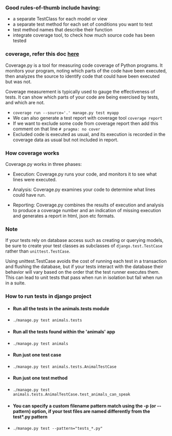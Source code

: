 ### Good rules-of-thumb include having:
- a separate TestClass for each model or view
- a separate test method for each set of conditions you want to test
- test method names that describe their function
- integrate coverage tool, to check how much source code has been tested

### coverage, refer this doc [here](https://coverage.readthedocs.io/en/)
Coverage.py is a tool for measuring code coverage of Python programs. It monitors your program, noting which parts of the code have been executed, then analyzes the source to identify code that could have been executed but was not.

Coverage measurement is typically used to gauge the effectiveness of tests. It can show which parts of your code are being exercised by tests, and which are not.

- `coverage run --source='.' manage.py test myapp`
- We can also generate a test report with coverage tool `coverage report`
- If we want to exclude some code from coverage report then add this comment on that line `# pragma: no cover`
-  Excluded code is executed as usual, and its execution is recorded in the coverage data as usual but not included in report.

### How coverage works
Coverage.py works in three phases:

- Execution: Coverage.py runs your code, and monitors it to see what lines were executed.

- Analysis: Coverage.py examines your code to determine what lines could have run.

- Reporting: Coverage.py combines the results of execution and analysis to produce a coverage number and an indication of missing execution and generates a report in html, json etc formats.

### Note
If your tests rely on database access such as creating or querying models, be sure to create your test classes as subclasses of `django.test.TestCase` rather than `unittest.TestCase`.

Using unittest.TestCase avoids the cost of running each test in a transaction and flushing the database, but if your tests interact with the database their behavior will vary based on the order that the test runner executes them. This can lead to unit tests that pass when run in isolation but fail when run in a suite.

### How to run tests in django project
- #### Run all the tests in the animals.tests module
- `./manage.py test animals.tests`
- #### Run all the tests found within the 'animals' app
- `./manage.py test animals`
- #### Run just one test case
- `./manage.py test animals.tests.AnimalTestCase`
- #### Run just one test method
- `./manage.py test animals.tests.AnimalTestCase.test_animals_can_speak`
- #### You can specify a custom filename pattern match using the -p (or --pattern) option, if your test files are named differently from the test*.py pattern
- `./manage.py test --pattern="tests_*.py"`
  
